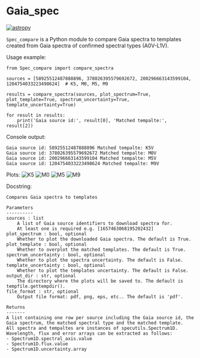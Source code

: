 # Gaia_spec

[![astropy](http://img.shields.io/badge/powered%20by-AstroPy-orange.svg?style=flat)](http://www.astropy.org/)

 ```Spec_compare``` is a Python module to compare Gaia spectra to templates created from Gaia spectra of confirmed spectral types (A0V-L1V).

Usage example:
```
from Spec_compare import compare_spectra

sources = [58925512487888896, 378026395579692672, 200296663143599104, 1204754033223498624]  # K5, M0, M5, M9

results = compare_spectra(sources, plot_spectrum=True, plot_template=True, spectrum_uncertainty=True, template_uncertainty=True)

for result in results:
    print('Gaia source id:', result[0], 'Matched tempalte:', result[2])
```

Console output:
```
Gaia source id: 58925512487888896 Matched tempalte: K5V
Gaia source id: 378026395579692672 Matched tempalte: M0V
Gaia source id: 200296663143599104 Matched tempalte: M5V
Gaia source id: 1204754033223498624 Matched tempalte: M9V
```

Plots:
![K5](results/K5V_58925512487888896.png)
![M0](results/M0V_378026395579692672.png)
![M5](results/M5V_200296663143599104.png)
![M9](results/M9V_1204754033223498624.png)

Docstring:
```
Compares Gaia spectra to templates

Parameters
----------
sources : list
    A list of Gaia source identifiers to download spectra for.
    At least one is required e.g. [1657463068195202432]
plot_spectrum : bool, optional
    Whether to plot the downloaded Gaia spectra. The default is True.
plot_template : bool, optional
    Whether to overplot the matched templates. The default is True.
spectrum_uncertainty : bool, optional
    Whether to plot the spectra uncertainty. The default is False.
template_uncertainty : bool, optional
    Whether to plot the templates uncertainty. The default is False.
output_dir : str, optional
    The directory where the plots will be saved to. The default is tempfile.gettempdir().
file_format : str, optional
    Output file format: pdf, png, eps, etc.. The default is 'pdf'.

Returns
-------
A list containing one row per source including the Gaia source id, the Gaia spectrum, the matched spectral type and the matched template.
All spectra and tempaltes are instances of specutils.Spectrum1D.
Wavelength, flux and error arrays can be extracted as follows:
- Spectrum1D.spectral_axis.value
- Spectrum1D.flux.value
- Spectrum1D.uncertainty.array
```
